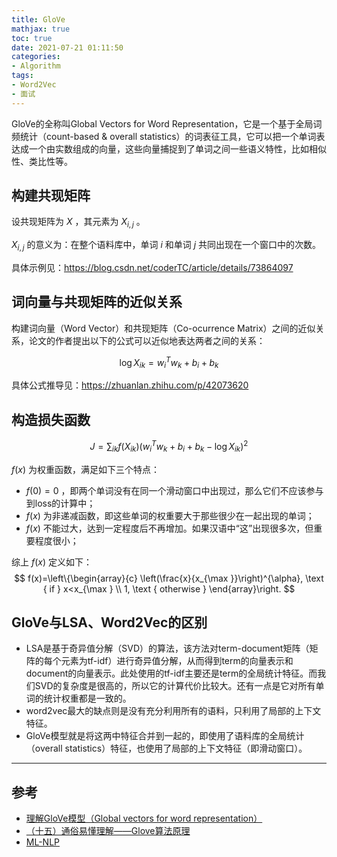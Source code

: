 ```yaml
---
title: GloVe
mathjax: true
toc: true
date: 2021-07-21 01:11:50
categories:
- Algorithm
tags:
- Word2Vec
- 面试
---
```

GloVe的全称叫Global Vectors for Word Representation，它是一个基于全局词频统计（count-based & overall statistics）的词表征工具，它可以把一个单词表达成一个由实数组成的向量，这些向量捕捉到了单词之间一些语义特性，比如相似性、类比性等。

<!--more-->

## 构建共现矩阵
设共现矩阵为 $X$ ，其元素为 $X_{i,j}$ 。

$X_{i,j}$ 的意义为：在整个语料库中，单词 $i$ 和单词 $j$ 共同出现在一个窗口中的次数。

具体示例见：https://blog.csdn.net/coderTC/article/details/73864097

## 词向量与共现矩阵的近似关系
构建词向量（Word Vector）和共现矩阵（Co-ocurrence Matrix）之间的近似关系，论文的作者提出以下的公式可以近似地表达两者之间的关系：

$$
\log X_{i k}=w_{i}^{T} w_{k}+b_{i}+b_{k}
$$

具体公式推导见：https://zhuanlan.zhihu.com/p/42073620

## 构造损失函数
$$
J=\sum_{i k} f\left(X_{i k}\right)\left(w_{i}^{T} w_{k}+b_{i}+b_{k}-\log X_{i k}\right)^{2}
$$

$f(x)$ 为权重函数，满足如下三个特点：
- $f(0)=0$ ，即两个单词没有在同一个滑动窗口中出现过，那么它们不应该参与到loss的计算中；
- $f(x)$ 为非递减函数，即这些单词的权重要大于那些很少在一起出现的单词；
- $f(x)$ 不能过大，达到一定程度后不再增加。如果汉语中“这”出现很多次，但重要程度很小；

综上 $f(x)$ 定义如下：
$$
f(x)=\left\{\begin{array}{c}
\left(\frac{x}{x_{\max }}\right)^{\alpha}, \text { if } x<x_{\max } \\
1, \text { otherwise }
\end{array}\right.
$$

## GloVe与LSA、Word2Vec的区别
- LSA是基于奇异值分解（SVD）的算法，该方法对term-document矩阵（矩阵的每个元素为tf-idf）进行奇异值分解，从而得到term的向量表示和document的向量表示。此处使用的tf-idf主要还是term的全局统计特征。而我们SVD的复杂度是很高的，所以它的计算代价比较大。还有一点是它对所有单词的统计权重都是一致的。
- word2vec最大的缺点则是没有充分利用所有的语料，只利用了局部的上下文特征。
- GloVe模型就是将这两中特征合并到一起的，即使用了语料库的全局统计（overall statistics）特征，也使用了局部的上下文特征（即滑动窗口）。

___

## 参考

- [理解GloVe模型（Global vectors for word representation）](https://blog.csdn.net/coderTC/article/details/73864097)
- [（十五）通俗易懂理解——Glove算法原理](https://zhuanlan.zhihu.com/p/42073620)
- [ML-NLP](https://github.com/NLP-LOVE/ML-NLP)